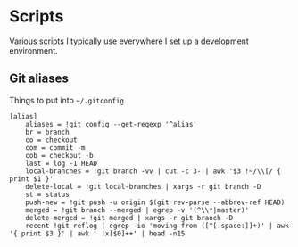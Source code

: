 # Scripts
Various scripts I typically use everywhere I set up a development environment.

## Git aliases
Things to put into `~/.gitconfig`

```
[alias]
    aliases = !git config --get-regexp '^alias' 
    br = branch
    co = checkout
    com = commit -m
    cob = checkout -b
    last = log -1 HEAD
    local-branches = !git branch -vv | cut -c 3- | awk '$3 !~/\\[/ { print $1 }'
    delete-local = !git local-branches | xargs -r git branch -D
    st = status
    push-new = !git push -u origin $(git rev-parse --abbrev-ref HEAD)
    merged = !git branch --merged | egrep -v '(^\\*|master)'
    delete-merged = !git merged | xargs -r git branch -D
    recent !git reflog | egrep -io 'moving from ([^[:space:]]+)' | awk '{ print $3 }' | awk ' !x[$0]++' | head -n15
```
